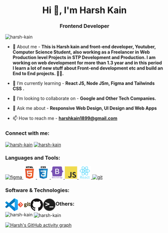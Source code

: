 
<h1 align="center">Hi 👋, I'm Harsh Kain</h1>
<h3 align="center">Frontend Developer</h3>

<p align="left"> <img src="https://komarev.com/ghpvc/?username=harsh-kain&label=Profile%20views&color=0e75b6&style=flat" alt="harsh-kain" /> </p>

- 🤚 About me - **This is Harsh kain and front-end developer, Youtuber, Computer Science Student, also working as a Freelancer in Web Production level Projects in STP Development and Production. I am working on web development for more than 1.3 year and in this period I learn a lot of new stuff about Front-end development etc and build an End to End projects. 🙋‍♂️.**

- 🌱 I’m currently learning - **React JS, Node JSm, Figma and Tailwinds CSS .**

- 👯 I’m looking to collaborate on - **Google and Other Tech Companies.**

- 💬 Ask me about - **Responsive Web Design, UI Design and Web Apps**

- 📫 How to reach me - **harshkain1899@gmail.com**


<h3 align="left">Connect with me:</h3>
<p align="left">
<a href="https://www.linkedin.com/in/harsh-kain-b17510210/" target="blank"><img align="center" src="https://raw.githubusercontent.com/rahuldkjain/github-profile-readme-generator/master/src/images/icons/Social/linked-in-alt.svg" alt="harsh-kain" height="30" width="40" /></a>
<a href="https://www.instagram.com/_harsh_kain/" target="blank"><img align="center" src="https://raw.githubusercontent.com/rahuldkjain/github-profile-readme-generator/master/src/images/icons/Social/instagram.svg" alt="harsh-kain" height="30" width="40" /></a>
</p>


<h3 align="left">Languages and Tools:</h3>

<p align="left"> 
 <a href="https://www.figma.com/" target="_blank"> <img src="https://www.vectorlogo.zone/logos/figma/figma-icon.svg" alt="figma" width="40" height="40"/> </a> 
 <a href="https://www.w3.org/html/" target="_blank"> <img src="https://raw.githubusercontent.com/devicons/devicon/master/icons/html5/html5-original-wordmark.svg" alt="html5" width="40" height="40"/> </a>
 <a href="https://www.w3schools.com/css/" target="_blank"> <img src="https://raw.githubusercontent.com/devicons/devicon/master/icons/css3/css3-original-wordmark.svg" alt="css3" width="40" height="40"/> </a> 
 <a href="https://getbootstrap.com" target="_blank"> <img src="https://raw.githubusercontent.com/devicons/devicon/master/icons/bootstrap/bootstrap-plain-wordmark.svg" alt="bootstrap" width="40" height="40"/> </a>  
 <a href="https://developer.mozilla.org/en-US/docs/Web/JavaScript" target="_blank"> <img src="https://raw.githubusercontent.com/devicons/devicon/master/icons/javascript/javascript-original.svg" alt="javascript" width="40" height="40"/> </a>   
 <a href="https://reactjs.org/" target="_blank"> <img src="https://raw.githubusercontent.com/devicons/devicon/master/icons/react/react-original-wordmark.svg" alt="react" width="40" height="40"/> </a> <a href="https://redux.js.org" target="_blank">
  <a href="https://git-scm.com/" target="_blank"> <img src="https://www.vectorlogo.zone/logos/git-scm/git-scm-icon.svg" alt="git" width="40" height="40"/> </a>  
</p> 

### Software & Technologies:
 <p>
<img align="left" alt="Visual Studio Code" width="40px" src="https://raw.githubusercontent.com/github/explore/80688e429a7d4ef2fca1e82350fe8e3517d3494d/topics/visual-studio-code/visual-studio-code.png" />
<img align="left" alt="Git" width="40px" src="https://raw.githubusercontent.com/github/explore/80688e429a7d4ef2fca1e82350fe8e3517d3494d/topics/git/git.png" />
<img align="left" alt="GitHub" width="40px" src="https://raw.githubusercontent.com/github/explore/78df643247d429f6cc873026c0622819ad797942/topics/github/github.png" />
<img align="left" alt="Terminal" width="40px" src="https://raw.githubusercontent.com/github/explore/80688e429a7d4ef2fca1e82350fe8e3517d3494d/topics/terminal/terminal.png" />
</p>

<h3 align="left">Others:</h3>

<p><img align="left" src="https://github-readme-stats.vercel.app/api/top-langs?username=harsh-kain&&show_icons=true&locale=en&layout=compact" alt="harsh-kain" /></p>

<p>&nbsp;<img align="center" src="https://github-readme-stats.vercel.app/api?username=harsh-kain&show_icons=true&locale=en" alt="harsh-kain" /></p>

[![Harsh's GitHub activity graph](https://activity-graph.herokuapp.com/graph?username=harsh-kain&theme=react-dark&hide_border=true)](https://github.com/harsh-kain/)
